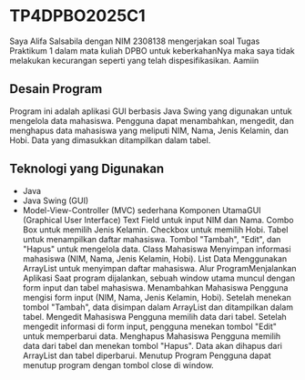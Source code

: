 # TP4DPBO2025C1

Saya Alifa Salsabila dengan NIM 2308138 mengerjakan soal Tugas Praktikum 1 dalam mata kuliah DPBO untuk keberkahanNya maka saya tidak melakukan kecurangan seperti yang telah dispesifikasikan. Aamiin

## Desain Program
Program ini adalah aplikasi GUI berbasis Java Swing yang digunakan untuk mengelola data mahasiswa. Pengguna dapat menambahkan, mengedit, dan menghapus data mahasiswa yang meliputi NIM, Nama, Jenis Kelamin, dan Hobi. Data yang dimasukkan ditampilkan dalam tabel.
## Teknologi yang Digunakan
- Java
- Java Swing (GUI)
- Model-View-Controller (MVC) sederhana
Komponen UtamaGUI (Graphical User Interface)
Text Field untuk input NIM dan Nama.
Combo Box untuk memilih Jenis Kelamin.
Checkbox untuk memilih Hobi.
Tabel untuk menampilkan daftar mahasiswa.
Tombol "Tambah", "Edit", dan "Hapus" untuk mengelola data.
Class Mahasiswa
Menyimpan informasi mahasiswa (NIM, Nama, Jenis Kelamin, Hobi).
List Data
Menggunakan ArrayList<Mahasiswa> untuk menyimpan daftar mahasiswa.
Alur ProgramMenjalankan Aplikasi
Saat program dijalankan, sebuah window utama muncul dengan form input dan tabel mahasiswa.
Menambahkan Mahasiswa
Pengguna mengisi form input (NIM, Nama, Jenis Kelamin, Hobi).
Setelah menekan tombol "Tambah", data disimpan dalam ArrayList dan ditampilkan dalam tabel.
Mengedit Mahasiswa
Pengguna memilih data dari tabel.
Setelah mengedit informasi di form input, pengguna menekan tombol "Edit" untuk memperbarui data.
Menghapus Mahasiswa
Pengguna memilih data dari tabel dan menekan tombol "Hapus".
Data akan dihapus dari ArrayList dan tabel diperbarui.
Menutup Program
Pengguna dapat menutup program dengan tombol close di window.
